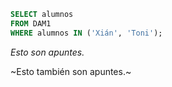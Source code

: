 ```SQL
SELECT alumnos
FROM DAM1
WHERE alumnos IN ('Xián', 'Toni');
```
*Esto son apuntes.*

~Esto también son apuntes.~
